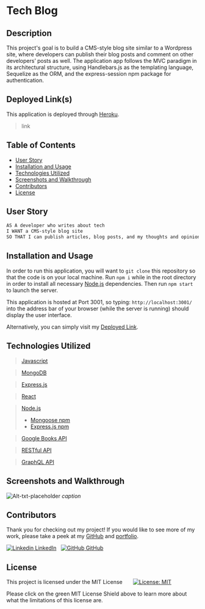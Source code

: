 
# Tech Blog

## Description

This project's goal is to build a CMS-style blog site similar to a Wordpress site, where developers can publish their blog posts and comment on other developers’ posts as well. The application app follows the MVC paradigm in its architectural structure, using Handlebars.js as the templating language, Sequelize as the ORM, and the express-session npm package for authentication.


## Deployed Link(s)

This application is deployed through [Heroku](https://www.heroku.com/what).
> link


## Table of Contents

- [User Story](#user-story)
- [Installation and Usage](#installation-and-usage)
- [Technologies Utilized](#technologies-utilized)
- [Screenshots and Walkthrough](#screenshots-and-walkthrough)
- [Contributors](#contributors)
- [License](#license)


## User Story

```md
AS A developer who writes about tech
I WANT a CMS-style blog site
SO THAT I can publish articles, blog posts, and my thoughts and opinions
```


## Installation and Usage

In order to run this application, you will want to `git clone` this repository so that the code is on your local machine. Run `npm i` while in the root directory in order to install all necessary [Node.js](https://nodejs.org/en/) dependencies. Then run `npm start` to launch the server.

This application is hosted at Port 3001, so typing: `http://localhost:3001/` into the address bar of your browser (while the server is running) should display the user interface.

Alternatively, you can simply visit my [Deployed Link]().

## Technologies Utilized

> [Javascript](https://www.javascript.com/)

> [MongoDB](https://www.mongodb.com/)

> [Express.js](https://expressjs.com/)

> [React](https://reactjs.org/)

> [Node.js](https://nodejs.org/en/)
> - [Mongoose npm](https://www.npmjs.com/package/mongoose)
> - [Express.js npm](https://www.npmjs.com/package/express)

> [Google Books API](https://developers.google.com/books)

> [RESTful API](https://aws.amazon.com/what-is/restful-api/)

> [GraphQL API](https://graphql.org/learn/)

## Screenshots and Walkthrough

![Alt-txt-placeholder](path-placeholder)
*caption*
</br>

## Contributors

Thank you for checking out my project! If you would like to see more of my work, please take a peek at my [GitHub](https://github.com/anitachengalva/) and [portfolio](http://anitachengalva.github.io/portfolio).

[![Linkedin](https://i.stack.imgur.com/gVE0j.png) LinkedIn](https://www.linkedin.com/anitachengalva)
&nbsp;
[![GitHub](https://i.stack.imgur.com/tskMh.png) GitHub](https://github.com/anitachengalva)


## License

This project is licensed under the MIT License &nbsp; &nbsp; &nbsp; [![License: MIT](https://img.shields.io/badge/License-MIT-green.svg)](https://choosealicense.com/licenses/mit/)

Please click on the green MIT License Shield above to learn more about what the limitations of this license are.